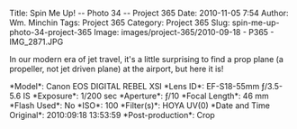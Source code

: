 Title: Spin Me Up! -- Photo 34 -- Project 365
Date: 2010-11-05 7:54
Author: Wm. Minchin
Tags: Project 365
Category: Project 365
Slug: spin-me-up-photo-34-project-365
Image: images/project-365/2010-09-18 - P365 - IMG_2871.JPG

In our modern era of jet travel, it's a little surprising to find a prop
plane (a propeller, not jet driven plane) at the airport, but here it
is!

<div markdown=1 class="photo-infobox">
*Model*: Canon EOS DIGITAL REBEL XSI  
*Lens ID*: EF-S18-55mm ƒ/3.5-5.6 IS  
*Exposure*: 1/200 sec  
*Aperture*: ƒ/10  
*Focal Length*: 46 mm  
*Flash Used*: No  
*ISO*: 100  
*Filter(s)*: HOYA UV(0)  
*Date and Time Original*: 2010:09:18 13:53:59  
*Post-production*: Crop
</div>
